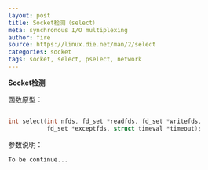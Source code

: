 ```yaml
---
layout: post
title: Socket检测（select）
meta: synchronous I/O multiplexing
author: fire
source: https://linux.die.net/man/2/select
categories: socket 
tags: socket, select, pselect, network
---
```


**Socket检测**

函数原型：

```c

int select(int nfds, fd_set *readfds, fd_set *writefds,  
           fd_set *exceptfds, struct timeval *timeout);

```

参数说明：

~~~
To be continue...
~~~